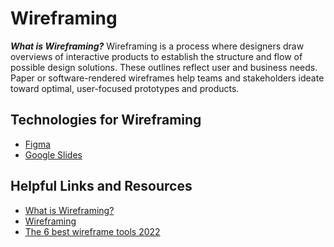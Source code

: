 # Wireframing

***What is Wireframing?***
Wireframing is a process where designers draw overviews of interactive products to establish the structure and flow of possible design solutions. These outlines reflect user and business needs. Paper or software-rendered wireframes help teams and stakeholders ideate toward optimal, user-focused prototypes and products.

## Technologies for Wireframing

- [Figma](https://www.figma.com/)
- [Google Slides](https://docs.google.com/presentation/u/0/)

## Helpful Links and Resources

- [What is Wireframing?](https://www.experienceux.co.uk/faqs/what-is-wireframing/)
- [Wireframing](https://www.interaction-design.org/literature/topics/wireframing#:~:text=Wireframing%20is%20a%20process%20where,user%2Dfocused%20prototypes%20and%20products.)
- [The 6 best wireframe tools 2022](https://zapier.com/blog/best-wireframe-tools/)
